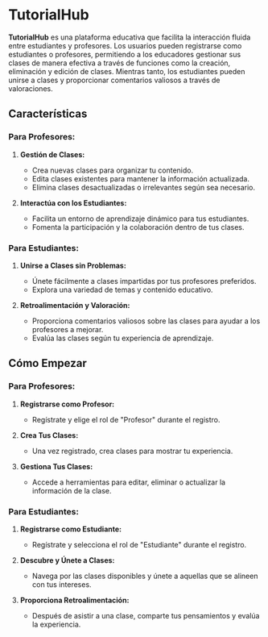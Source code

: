 # TutorialHub

**TutorialHub** es una plataforma educativa que facilita la interacción fluida entre estudiantes y profesores. Los usuarios pueden registrarse como estudiantes o profesores, permitiendo a los educadores gestionar sus clases de manera efectiva a través de funciones como la creación, eliminación y edición de clases. Mientras tanto, los estudiantes pueden unirse a clases y proporcionar comentarios valiosos a través de valoraciones.

## Características

### Para Profesores:

1. **Gestión de Clases:**
   - Crea nuevas clases para organizar tu contenido.
   - Edita clases existentes para mantener la información actualizada.
   - Elimina clases desactualizadas o irrelevantes según sea necesario.

2. **Interactúa con los Estudiantes:**
   - Facilita un entorno de aprendizaje dinámico para tus estudiantes.
   - Fomenta la participación y la colaboración dentro de tus clases.

### Para Estudiantes:

1. **Unirse a Clases sin Problemas:**
   - Únete fácilmente a clases impartidas por tus profesores preferidos.
   - Explora una variedad de temas y contenido educativo.

2. **Retroalimentación y Valoración:**
   - Proporciona comentarios valiosos sobre las clases para ayudar a los profesores a mejorar.
   - Evalúa las clases según tu experiencia de aprendizaje.

## Cómo Empezar

### Para Profesores:

1. **Registrarse como Profesor:**
   - Regístrate y elige el rol de "Profesor" durante el registro.

2. **Crea Tus Clases:**
   - Una vez registrado, crea clases para mostrar tu experiencia.

3. **Gestiona Tus Clases:**
   - Accede a herramientas para editar, eliminar o actualizar la información de la clase.

### Para Estudiantes:

1. **Registrarse como Estudiante:**
   - Regístrate y selecciona el rol de "Estudiante" durante el registro.

2. **Descubre y Únete a Clases:**
   - Navega por las clases disponibles y únete a aquellas que se alineen con tus intereses.

3. **Proporciona Retroalimentación:**
   - Después de asistir a una clase, comparte tus pensamientos y evalúa la experiencia.


